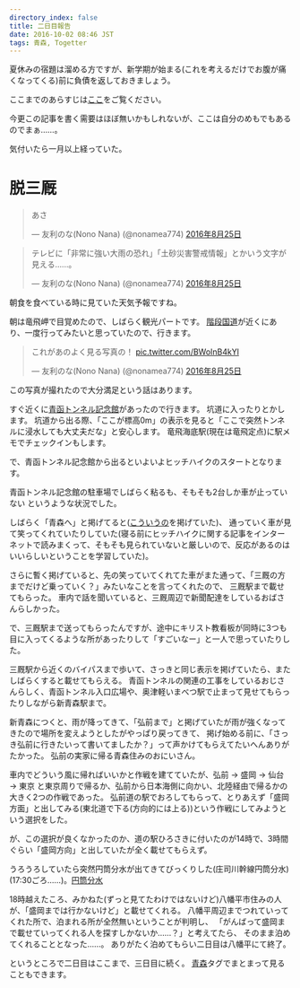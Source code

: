 ```yaml
---
directory_index: false
title: 二日目報告
date: 2016-10-02 08:46 JST
tags: 青森, Togetter
---
```


夏休みの宿題は溜める方ですが、新学期が始まる(これを考えるだけでお腹が痛くなってくる)前に負債を返しておきましょう。

ここまでのあらすじは[ここ](/blog/2016/08/25/aomori.html)をご覧ください。

今更この記事を書く需要はほぼ無いかもしれないが、ここは自分のめもでもあるのでまぁ……。

気付いたら一月以上経っていた。

# 脱三厩

<blockquote class="twitter-tweet" data-lang="ja"><p lang="ja" dir="ltr">あさ</p>&mdash; 友利のな(Nono Nana) (@nonamea774) <a href="https://twitter.com/nonamea774/status/768930773101445120">2016年8月25日</a></blockquote>
<script async src="//platform.twitter.com/widgets.js" charset="utf-8"></script>

<blockquote class="twitter-tweet" data-lang="ja"><p lang="ja" dir="ltr">テレビに「非常に強い大雨の恐れ」「土砂災害警戒情報」とかいう文字が見える……。</p>&mdash; 友利のな(Nono Nana) (@nonamea774) <a href="https://twitter.com/nonamea774/status/768932440668672000">2016年8月25日</a></blockquote>
朝食を食べている時に見ていた天気予報ですね。

朝は竜飛岬で目覚めたので、しばらく観光パートです。
[階段国道](https://ja.wikipedia.org/wiki/%E5%9B%BD%E9%81%93339%E5%8F%B7)が近くにあり、一度行ってみたいと思っていたので、行きます。

<blockquote class="twitter-tweet" data-lang="ja"><p lang="ja" dir="ltr">これがあのよく見る写真の！ <a href="https://t.co/BWoInB4kYl">pic.twitter.com/BWoInB4kYl</a></p>&mdash; 友利のな(Nono Nana) (@nonamea774) <a href="https://twitter.com/nonamea774/status/768944125055860736">2016年8月25日</a></blockquote>
この写真が撮れたので大分満足という話はあります。

すぐ近くに[青函トンネル記念館](http://seikan-tunnel-museum.jp/)があったので行きます。
坑道に入ったりとかします。
坑道から出る際、「ここが標高0m」の表示を見ると「ここで突然トンネルに浸水しても大丈夫だな」と安心します。
竜飛海底駅(現在は竜飛定点)に駅メモでチェックインもします。

で、青函トンネル記念館から出るといよいよヒッチハイクのスタートとなります。

青函トンネル記念館の駐車場でしばらく粘るも、そもそも2台しか車が止っていない というような状況でした。

しばらく「青森へ」と掲げてると([こういうの](https://goo.gl/photos/zgBwzmNxoJSnynA37)を掲げていた)、
通っていく車が見て笑ってくれていたりしていた(寝る前にヒッチハイクに関する記事をインターネットで読みまくって、そもそも見られていないと厳しいので、反応があるのはいいらしいということを学習していた)。

さらに暫く掲げていると、先の笑っていてくれてた車がまた通って、「三厩の方までだけど乗っていく？」みたいなことを言ってくれたので、
三厩駅まで載せてもらった。
車内で話を聞いていると、三厩周辺で新聞配達をしているおばさんらしかった。

で、三厩駅まで送ってもらったんですが、途中にキリスト教看板が同時に3つも目に入ってくるような所があったりして「すごいなー」と一人で思っていたりした。

三厩駅から近くのバイパスまで歩いて、さっきと同じ表示を掲げていたら、またしばらくすると載せてもらえる。
青函トンネルの関連の工事をしているおじさんらしく、青函トンネル入口広場や、奥津軽いまべつ駅で止まって見せてもらったりしながら新青森駅まで。

新青森につくと、雨が降ってきて、「弘前まで」と掲げていたが雨が強くなってきたので場所を変えようとしたがやっぱり戻ってきて、
掲げ始める前に、「さっき弘前に行きたいって書いてましたか？」って声かけてもらえてたいへんありがたかった。
弘前の実家に帰る青森住みのおにいさん。

車内でどういう風に帰ればいいかと作戦を建てていたが、弘前 → 盛岡 → 仙台 → 東京 と東京周りで帰るか、弘前から日本海側に向かい、北陸経由で帰るかの大きく2つの作戦であった。
弘前道の駅でおろしてもらって、とりあえず「盛岡方面」と出してみる(東北道で下る(方向的には上る))という作戦にしてみようという選択をした。

が、この選択が良くなかったのか、道の駅ひろさきに付いたのが14時で、3時間ぐらい「盛岡方向」と出していたが全く載せてもらえず。

うろうろしていたら突然円筒分水が出てきてびっくりした(庄司川幹線円筒分水)(17:30ごろ……)。[円筒分水](https://ja.wikipedia.org/wiki/%E5%86%86%E7%AD%92%E5%88%86%E6%B0%B4)

18時越えたころ、みかねた(ずっと見てたわけではないけど)八幡平市住みの人が、「盛岡までは行かないけど」と載せてくれる。
八幡平周辺までつれていってくれた所で、泊まれる所が全然無いということが判明し、
「がんばって盛岡まで載せていってくれる人を探すしかないか……？」と考えてたら、
そのまま泊めてくれることとなった……。
ありがたく泊めてもらい二日目は八幡平にて終了。

というところで二日目はここまで、三日目に続く。
[青森](/blog/tags/青森/)タグでまとまって見ることもできます。
